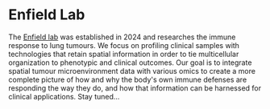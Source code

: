 # Enfield Lab

The [Enfield lab](https://www.bccrc.ca/dept/io/dept/io/labs/enfield-lab) was established in 2024 and researches the immune response to lung tumours. We focus on profiling clinical samples with technologies that retain spatial information in order to tie multicellular organization to phenotypic and clinical outcomes. Our goal is to integrate spatial tumour microenvironment data with various omics to create a more complete picture of how and why the body's own immune defenses are responding the way they do, and how that information can be harnessed for clinical applications. Stay tuned...
